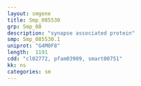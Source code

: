 ```yaml
---
layout: smgene
title: Smp_085530
grp: Smp_08
description: "synapse associated protein"
smp: Smp_085530.1
uniprot: "G4M0F8"
length:  1191
cdd: "cl02772, pfam03909, smart00751"
kk: ns
categories: sm
---
```

